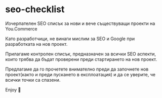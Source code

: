 # seo-checklist
Изчерпателен SEO списък за нови и вече съществуващи проекти на You.Commerce

Като разработчици, не винаги мислим за SEO и Google при разработката на нов проект.

Прилагаме контролен списък, предназначен за всички SEO аспекти, които трябва да бъдат проверени преди стартирането на нов проект. 

Предлагаме да го прочетете внимателно преди да започнете нов проект(както и преди пускането в експлоатация) и да се уверите, че всички точки са спазени.

Enjoy 🎉
